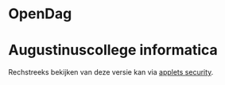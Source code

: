 # OpenDag
# Augustinuscollege informatica

Rechstreeks bekijken van deze versie kan via [applets security](https://vnr-csg.github.io/OpenDag/index.html).
